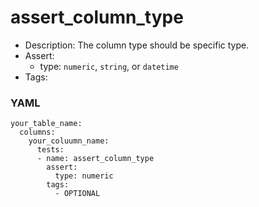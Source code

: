 # assert_column_type

- Description: The column type should be specific type.
- Assert:
	- type: `numeric`, `string`, or `datetime`
- Tags:

### YAML
```
your_table_name:
  columns:
    your_coluumn_name:
      tests:
      - name: assert_column_type
        assert:
          type: numeric
        tags:
          - OPTIONAL
```
